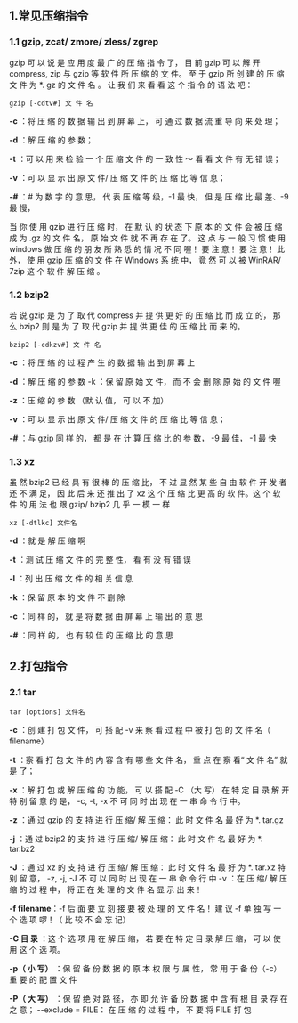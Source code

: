 ## 1.常见压缩指令

### 1.1 gzip, zcat/ zmore/ zless/ zgrep

gzip 可 以 说 是 应 用 度 最 广 的 压 缩 指 令 了， 目 前 gzip 可 以 解 开 compress, zip 与 gzip 等 软 件 所 压 缩 的 文 件。 至 于 gzip 所 创 建 的 压 缩 文 件 为 *. gz 的 文 件 名 。 让 我 们 来 看 看 这 个 指 令 的 语 法 吧：

```
gzip [-cdtv#] 文 件 名
```

**-c** ：将 压 缩 的 数 据 输 出 到 屏 幕 上， 可 通 过 数 据 流 重 导 向 来 处 理； 

**-d** ：解 压 缩 的 参 数； 

**-t** ：可 以 用 来 检 验 一 个 压 缩 文 件 的 一 致 性 ～ 看 看 文 件 有 无 错 误； 

**-v** ：可 以 显 示 出 原 文 件/ 压 缩 文 件 的 压 缩 比 等 信 息； 

**-#** ：# 为 数 字 的 意 思， 代 表 压 缩 等 级，-1 最 快， 但 是 压 缩 比 最 差、-9 最 慢，

当 你 使 用 gzip 进 行 压 缩 时， 在 默 认 的 状 态 下 原 本 的 文 件 会 被 压 缩 成 为 .gz 的 文 件 名， 原 始 文 件 就 不 再 存 在 了。 这 点 与 一 般 习 惯 使 用 windows 做 压 缩 的 朋 友 所 熟 悉 的 情 况 不 同 喔！ 要 注 意！ 要 注 意！ 此 外， 使 用 gzip 压 缩 的 文 件 在 Windows 系 统 中， 竟 然 可 以 被 WinRAR/ 7zip 这 个 软 件 解 压 缩 。



### 1.2 bzip2

若 说 gzip 是 为 了 取 代 compress 并 提 供 更 好 的 压 缩 比 而 成 立 的， 那 么 bzip2 则 是 为 了 取 代 gzip 并 提 供 更 佳 的 压 缩 比 而 来 的。

```
bzip2 [-cdkzv#] 文 件 名
```

**-c** ：将 压 缩 的 过 程 产 生 的 数 据 输 出 到 屏 幕 上

**-d** ：解 压 缩 的 参 数 -k ：保 留 原 始 文 件， 而 不 会 删 除 原 始 的 文 件 喔

**-z** ：压 缩 的 参 数 （默 认 值， 可 以 不 加） 

**-v** ：可 以 显 示 出 原 文 件/ 压 缩 文 件 的 压 缩 比 等 信 息； 

**-#** ：与 gzip 同 样 的， 都 是 在 计 算 压 缩 比 的 参 数， -9 最 佳， -1 最 快



### 1.3 xz

虽 然 bzip2 已 经 具 有 很 棒 的 压 缩 比， 不 过 显 然 某 些 自 由 软 件 开 发 者 还 不 满 足， 因 此 后 来 还 推 出 了 xz 这 个 压 缩 比 更 高 的 软 件。这 个 软 件 的 用 法 也 跟 gzip/ bzip2 几 乎 一 模 一 样

```
xz [-dtlkc] 文件名
```

**-d** ：就 是 解 压 缩 啊

**-t** ：测 试 压 缩 文 件 的 完 整 性， 看 有 没 有 错 误 

**-l** ：列 出 压 缩 文 件 的 相 关 信 息 

**-k** ：保 留 原 本 的 文 件 不 删 除 

**-c** ：同 样 的， 就 是 将 数 据 由 屏 幕 上 输 出 的 意 思

**-#** ：同 样 的， 也 有 较 佳 的 压 缩 比 的 意 思



## 2.打包指令

### 2.1 tar

```
tar [options] 文件名
```

**-c** ：创 建 打 包 文 件， 可 搭 配 -v 来 察 看 过 程 中 被 打 包 的 文 件 名（ filename）

**-t** ：察 看 打 包 文 件 的 内 容 含 有 哪 些 文 件 名， 重 点 在 察 看“ 文 件 名” 就 是 了； 

**-x** ：解 打 包 或 解 压 缩 的 功 能， 可 以 搭 配 -C （大 写） 在 特 定 目 录 解 开 特 别 留 意 的 是， -c, -t, -x 不 可 同 时 出 现 在 一 串 命 令 行 中。 

**-z** ：通 过 gzip 的 支 持 进 行 压 缩/ 解 压 缩： 此 时 文 件 名 最 好 为 *. tar.gz 

**-j** ：通 过 bzip2 的 支 持 进 行 压 缩/ 解 压 缩： 此 时 文 件 名 最 好 为 *. tar.bz2 

**-J** ：通 过 xz 的 支 持 进 行 压 缩/ 解 压 缩： 此 时 文 件 名 最 好 为 *. tar.xz 特 别 留 意， -z, -j, -J 不 可 以 同 时 出 现 在 一 串 命 令 行 中 -v ：在 压 缩/ 解 压 缩 的 过 程 中， 将 正 在 处 理 的 文 件 名 显 示 出 来！ 

**-f filename**：-f 后 面 要 立 刻 接 要 被 处 理 的 文 件 名！ 建 议 -f 单 独 写 一 个 选 项 啰！（ 比 较 不 会 忘 记） 

**-C 目 录** ：这 个 选 项 用 在 解 压 缩， 若 要 在 特 定 目 录 解 压 缩， 可 以 使 用 这 个 选 项。

**-p（ 小 写）** ：保 留 备 份 数 据 的 原 本 权 限 与 属 性， 常 用 于 备 份（-c） 重 要 的 配 置 文 件 

**-P（ 大 写）** ：保 留 绝 对 路 径， 亦 即 允 许 备 份 数 据 中 含 有 根 目 录 存 在 之 意； --exclude = FILE： 在 压 缩 的 过 程 中， 不 要 将 FILE 打 包